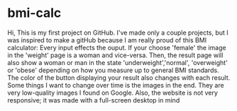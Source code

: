 # bmi-calc
Hi, 
This is my first project on GitHub. I've made only a couple projects, but I was inspired to make a gitHub because I am really proud of this BMI calculator:
Every input effects the ouput. If your choose 'female' the image in the 'weight' page is a woman and vice-versa. Then, the result page will also show a woman or man in the state 'underweight','normal',
'overweight' or 'obese' depending on how you measure up to general BMI standards. The color of the button displaying your result also changes with each result. Some things I want to change over time is the images in the end. They are very low-quality images I found on Google. Also, the website is not very responsive; it was made with a full-screen desktop in mind
